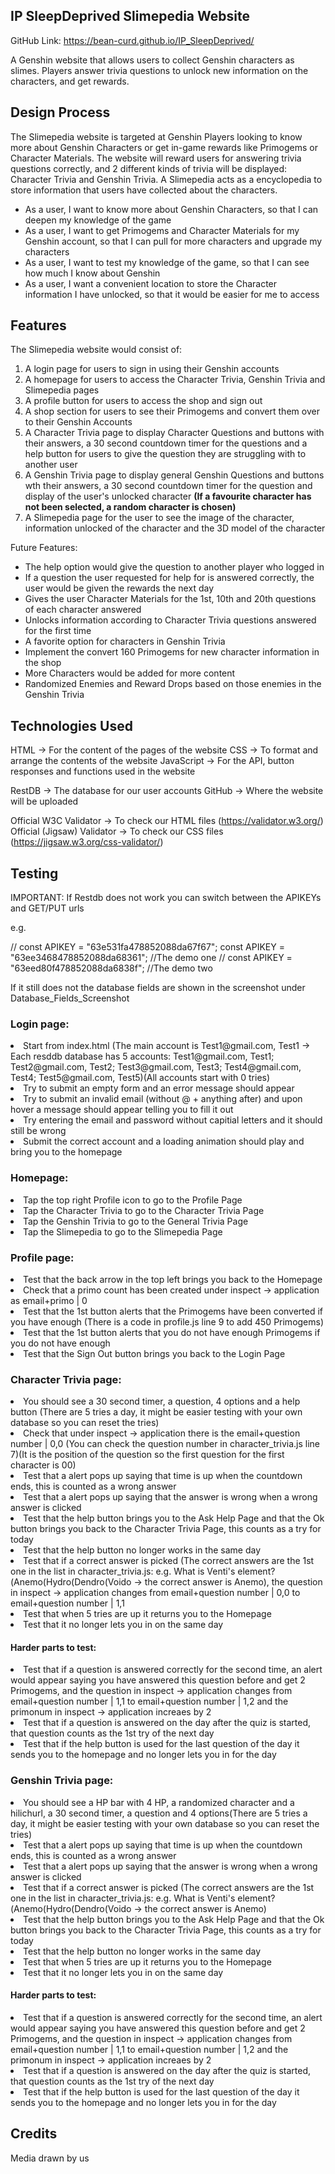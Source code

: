 <h2>IP SleepDeprived Slimepedia Website</h2>

GitHub Link: https://bean-curd.github.io/IP_SleepDeprived/

A Genshin website that allows users to collect Genshin characters as slimes. Players answer trivia questions to unlock new information on the characters, and get rewards.

<h2>Design Process</h2>

The Slimepedia website is targeted at Genshin Players looking to know more about Genshin Characters or get in-game rewards like Primogems or Character Materials.
The website will reward users for answering trivia questions correctly, and 2 different kinds of trivia will be displayed: Character Trivia and Genshin Trivia.
A Slimepedia acts as a encyclopedia to store information that users have collected about the characters.

- As a user, I want to know more about Genshin Characters, so that I can deepen my knowledge of the game
- As a user, I want to get Primogems and Character Materials for my Genshin account, so that I can pull for more characters and upgrade my characters
- As a user, I want to test my knowledge of the game, so that I can see how much I know about Genshin
- As a user, I want a convenient location to store the Character information I have unlocked, so that it would be easier for me to access

<h2>Features</h2>

The Slimepedia website would consist of:

1. A login page for users to sign in using their Genshin accounts
2. A homepage for users to access the Character Trivia, Genshin Trivia and Slimepedia pages
3. A profile button for users to access the shop and sign out
4. A shop section for users to see their Primogems and convert them over to their Genshin Accounts
5. A Character Trivia page to display Character Questions and buttons with their answers, a 30 second countdown timer for the questions and a help button for users to give the question they are struggling with to another user
6. A Genshin Trivia page to display general Genshin Questions and buttons wth their answers, a 30 second countdown timer for the question and display of the user's unlocked character <strong>(If a favourite character has not been selected, a random character is chosen)</strong>
7. A Slimepedia page for the user to see the image of the character, information unlocked of the character and the 3D model of the character

Future Features:

- The help option would give the question to another player who logged in
- If a question the user requested for help for is answered correctly, the user would be given the rewards the next day
- Gives the user Character Materials for the 1st, 10th and 20th questions of each character answered
- Unlocks information according to Character Trivia questions answered for the first time
- A favorite option for characters in Genshin Trivia
- Implement the convert 160 Primogems for new character information in the shop
- More Characters would be added for more content
- Randomized Enemies and Reward Drops based on those enemies in the Genshin Trivia

<h2>Technologies Used</h2>

HTML -> For the content of the pages of the website
CSS -> To format and arrange the contents of the website
JavaScript -> For the API, button responses and functions used in the website

RestDB -> The database for our user accounts
GitHub -> Where the website will be uploaded

Official W3C Validator -> To check our HTML files (https://validator.w3.org/)
Official (Jigsaw) Validator -> To check our CSS files (https://jigsaw.w3.org/css-validator/)

<h2>Testing</h2>

IMPORTANT: If Restdb does not work you can switch between the APIKEYs and GET/PUT urls

e.g.

// const APIKEY = "63e531fa478852088da67f67";
const APIKEY = "63ee3468478852088da68361"; //The demo one
// const APIKEY = "63eed80f478852088da6838f"; //The demo two

If it still does not the database fields are shown in the screenshot under Database_Fields_Screenshot

<h3>Login page:</h3>
   <li>Start from index.html (The main account is Test1@gmail.com, Test1 -> Each resddb database has 5 accounts: Test1@gmail.com, Test1; Test2@gmail.com, Test2; Test3@gmail.com, Test3; Test4@gmail.com, Test4; Test5@gmail.com, Test5)(All accounts start with 0 tries)</li>
   <li>Try to submit an empty form and an error message should appear</li>
   <li>Try to submit an invalid email (without @ + anything after) and upon hover a message should appear telling you to fill it out</li>
   <li>Try entering the email and password without capitial letters and it should still be wrong</li>
   <li>Submit the correct account and a loading animation should play and bring you to the homepage</li>

<h3>Homepage:</h3>
   <li>Tap the top right Profile icon to go to the Profile Page</li>
   <li>Tap the Character Trivia to go to the Character Trivia Page</li>
   <li>Tap the Genshin Trivia to go to the General Trivia Page</li>
   <li>Tap the Slimepedia to go to the Slimepedia Page</li>

<h3>Profile page:</h3>
   <li>Test that the back arrow in the top left brings you back to the Homepage</li>
   <li>Check that a primo count has been created under inspect -> application as email+primo | 0  </li>
   <li>Test that the 1st button alerts that the Primogems have been converted if you have enough (There is a code in profile.js line 9 to add 450 Primogems)</li>
   <li>Test that the 1st button alerts that you do not have enough Primogems if you do not have enough</li>
   <li>Test that the Sign Out button brings you back to the Login Page</li>

<h3>Character Trivia page:</h3>
   <li>You should see a 30 second timer, a question, 4 options and a help button (There are 5 tries a day, it might be easier testing with your own database so you can reset the tries)</li>
   <li>Check that under inspect -> application there is the email+question number | 0,0 (You can check the question number in character_trivia.js line 7)(It is the position of the question so the first question for the first character is 00)</li>
   <li>Test that a alert pops up saying that time is up when the countdown ends, this is counted as a wrong answer</li>
   <li>Test that a alert pops up saying that the answer is wrong when a wrong answer is clicked</li>
   <li>Test that the help button brings you to the Ask Help Page and that the Ok button brings you back to the Character Trivia Page, this counts as a try for today</li>
   <li>Test that the help button no longer works in the same day</li>
   <li>Test that if a correct answer is picked (The correct answers are the 1st one in the list in character_trivia.js: e.g. What is Venti's element?(Anemo(Hydro(Dendro(Voido -> the correct answer is Anemo), the question in inspect -> application changes from email+question number | 0,0 to email+question number | 1,1</li>
   <li>Test that when 5 tries are up it returns you to the Homepage</li>
   <li>Test that it no longer lets you in on the same day</li>

<h4>Harder parts to test:</h4>

   <li>Test that if a question is answered correctly for the second time, an alert would appear saying you have answered this question before and get 2 Primogems, and the question in inspect -> application changes from email+question number | 1,1 to email+question number | 1,2 and the primonum in inspect -> application increaes by 2</li>
   <li>Test that if a question is answered on the day after the quiz is started, that question counts as the 1st try of the next day</li>
   <li>Test that if the help button is used for the last question of the day it sends you to the homepage and no longer lets you in for the day</li>

<h3>Genshin Trivia page:</h3>
   <li>You should see a HP bar with 4 HP, a randomized character and a hilichurl, a 30 second timer, a question and 4 options(There are 5 tries a day, it might be easier testing with your own database so you can reset the tries)</li>
   <li>Test that a alert pops up saying that time is up when the countdown ends, this is counted as a wrong answer</li>
   <li>Test that a alert pops up saying that the answer is wrong when a wrong answer is clicked</li>
   <li>Test that if a correct answer is picked (The correct answers are the 1st one in the list in character_trivia.js: e.g. What is Venti's element?(Anemo(Hydro(Dendro(Voido -> the correct answer is Anemo)</li>

   <li>Test that the help button brings you to the Ask Help Page and that the Ok button brings you back to the Character Trivia Page, this counts as a try for today</li>
   <li>Test that the help button no longer works in the same day</li>
   <li>Test that when 5 tries are up it returns you to the Homepage</li>
   <li>Test that it no longer lets you in on the same day</li>

<h4>Harder parts to test:</h4>

   <li>Test that if a question is answered correctly for the second time, an alert would appear saying you have answered this question before and get 2 Primogems, and the question in inspect -> application changes from email+question number | 1,1 to email+question number | 1,2 and the primonum in inspect -> application increaes by 2</li>
   <li>Test that if a question is answered on the day after the quiz is started, that question counts as the 1st try of the next day</li>
   <li>Test that if the help button is used for the last question of the day it sends you to the homepage and no longer lets you in for the day</li>

<h2>Credits</h2>

Media drawn by us
